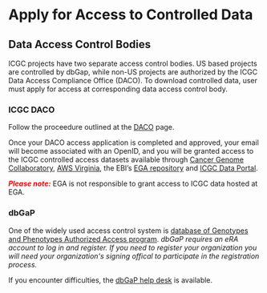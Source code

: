 # Apply for Access to Controlled Data


## Data Access Control Bodies

ICGC projects have two separate access control bodies. US based projects are controlled by dbGap, while non-US projects are authorized by the ICGC Data Access Compliance Office (DACO). To download controlled data, user must apply for access at corresponding data access control body.

### ICGC DACO

Follow the proceedure outlined at the [DACO](https://icgc.org/daco) page.

Once your DACO access application is completed and approved, your email will become associated with an OpenID, and you will be granted access to the ICGC controlled access datasets available through [Cancer Genome Collaboratory](repositories/#collaboratory), [AWS Virginia](repositories/#aws), the EBI’s [EGA repository](repositories/#ega) and [ICGC Data Portal](https://dcc.icgc.org/releases).

<span style="color:red">***Please note:***</span> EGA is not responsible to grant access to ICGC data hosted at EGA.


### dbGaP

One of the widely used access control system is [database of Genotypes and Phenotypes Authorized Access program](https://dbgap.ncbi.nlm.nih.gov/aa/wga.cgi?page=login). _dbGaP requires an eRA account to log in and register. If you need to register your organization you will need your organization's signing offical to participate in the registration process._

If you encounter difficulties, the [dbGaP help desk](https://dbgap.ncbi.nlm.nih.gov/aa/wga.cgi?page=email&filter=from&from=login) is available.

